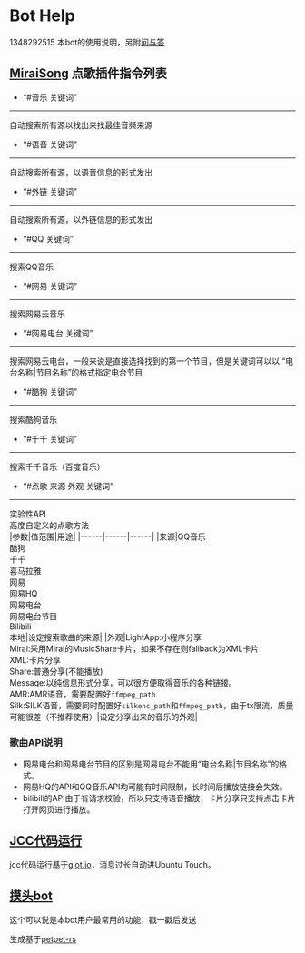 # Bot Help

1348292515 本bot的使用说明，另附[问与答](poly000/bot_help/wiki)

## [MiraiSong](https://github.com/khjxiaogu/MiraiSongPlugin) 点歌插件指令列表  
 
* “#音乐 关键词”
-----
自动搜索所有源以找出来找最佳音频来源    


* “#语音 关键词”  
-----
自动搜索所有源，以语音信息的形式发出


* “#外链 关键词”  
-----
自动搜索所有源，以外链信息的形式发出


* “#QQ 关键词”  
-----
搜索QQ音乐


* “#网易 关键词”  
-----
搜索网易云音乐


* “#网易电台 关键词”
-----
搜索网易云电台，一般来说是直接选择找到的第一个节目，但是关键词可以以 “电台名称|节目名称”的格式指定电台节目


* “#酷狗 关键词”
-----
搜索酷狗音乐


* “#千千 关键词”
-----
搜索千千音乐（百度音乐）  


* “#点歌 来源 外观 关键词”
-----
实验性API  
高度自定义的点歌方法  
|参数|值范围|用途|
|------|------|------|
|来源|QQ音乐<br>酷狗<br>千千<br>喜马拉雅<br>网易<br>网易HQ<br>网易电台<br>网易电台节目<br>Bilibili<br>本地|设定搜索歌曲的来源|
|外观|LightApp:小程序分享<br>Mirai:采用Mirai的MusicShare卡片，如果不存在则fallback为XML卡片<br>XML:卡片分享<br>Share:普通分享(不能播放)<br>Message:以纯信息形式分享，可以很方便取得音乐的各种链接。<br>AMR:AMR语音，需要配置好`ffmpeg_path`<br>Silk:SILK语音，需要同时配置好`silkenc_path`和`ffmpeg_path`，由于tx限流，质量可能很差（不推荐使用）|设定分享出来的音乐的外观|

### 歌曲API说明
- 网易电台和网易电台节目的区别是网易电台不能用“电台名称&#124;节目名称”的格式。
- 网易HQ的API和QQ音乐API均可能有时间限制，长时间后播放链接会失效。
- bilibili的API由于有请求校验，所以只支持语音播放，卡片分享只支持点击卡片打开网页进行播放。

## [JCC代码运行](https://github.com/jie65535/mirai-console-jcc-plugin)

jcc代码运行基于[glot.io](https://glot.io/)，消息过长自动进Ubuntu Touch。

## [摸头bot](https://github.com/poly000/BotPlugin)

这个可以说是本bot用户最常用的功能，戳一戳后发送

生成基于[petpet-rs](https://github.com/poly000/petpet-rs)
